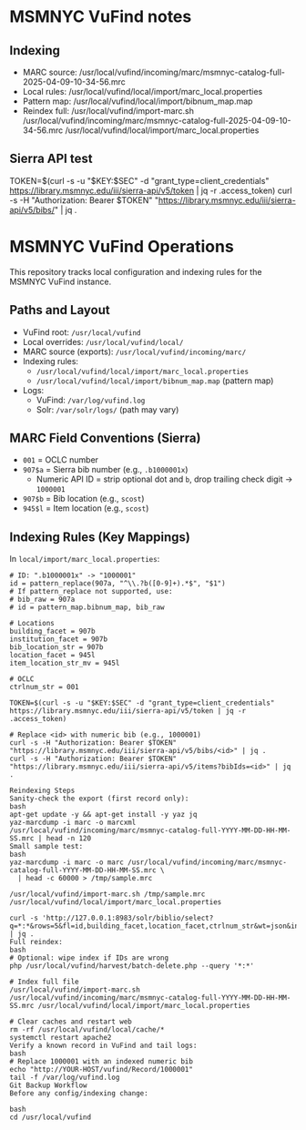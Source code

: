 # MSMNYC VuFind notes

## Indexing
- MARC source: /usr/local/vufind/incoming/marc/msmnyc-catalog-full-2025-04-09-10-34-56.mrc
- Local rules: /usr/local/vufind/local/import/marc_local.properties
- Pattern map: /usr/local/vufind/local/import/bibnum_map.map
- Reindex full:
  /usr/local/vufind/import-marc.sh /usr/local/vufind/incoming/marc/msmnyc-catalog-full-2025-04-09-10-34-56.mrc /usr/local/vufind/local/import/marc_local.properties

## Sierra API test
TOKEN=$(curl -s -u "$KEY:$SEC" -d "grant_type=client_credentials" https://library.msmnyc.edu/iii/sierra-api/v5/token | jq -r .access_token)
curl -s -H "Authorization: Bearer $TOKEN" "https://library.msmnyc.edu/iii/sierra-api/v5/bibs/<id>" | jq .

# MSMNYC VuFind Operations

This repository tracks local configuration and indexing rules for the MSMNYC VuFind instance.

## Paths and Layout
- VuFind root: `/usr/local/vufind`
- Local overrides: `/usr/local/vufind/local/`
- MARC source (exports): `/usr/local/vufind/incoming/marc/`
- Indexing rules:
  - `/usr/local/vufind/local/import/marc_local.properties`
  - `/usr/local/vufind/local/import/bibnum_map.map` (pattern map)
- Logs:
  - VuFind: `/var/log/vufind.log`
  - Solr: `/var/solr/logs/` (path may vary)

## MARC Field Conventions (Sierra)
- `001` = OCLC number
- `907$a` = Sierra bib number (e.g., `.b1000001x`)
  - Numeric API ID = strip optional dot and `b`, drop trailing check digit → `1000001`
- `907$b` = Bib location (e.g., `scost`)
- `945$l` = Item location (e.g., `scost`)

## Indexing Rules (Key Mappings)
In `local/import/marc_local.properties`:

```properties  
# ID: ".b1000001x" -> "1000001"  
id = pattern_replace(907a, "^\\.?b([0-9]+).*$", "$1")  
# If pattern_replace not supported, use:  
# bib_raw = 907a  
# id = pattern_map.bibnum_map, bib_raw  

# Locations  
building_facet = 907b  
institution_facet = 907b  
bib_location_str = 907b  
location_facet = 945l  
item_location_str_mv = 945l  

# OCLC  
ctrlnum_str = 001  

TOKEN=$(curl -s -u "$KEY:$SEC" -d "grant_type=client_credentials" https://library.msmnyc.edu/iii/sierra-api/v5/token | jq -r .access_token)

# Replace <id> with numeric bib (e.g., 1000001)
curl -s -H "Authorization: Bearer $TOKEN" "https://library.msmnyc.edu/iii/sierra-api/v5/bibs/<id>" | jq .
curl -s -H "Authorization: Bearer $TOKEN" "https://library.msmnyc.edu/iii/sierra-api/v5/items?bibIds=<id>" | jq .

Reindexing Steps
Sanity-check the export (first record only):
bash
apt-get update -y && apt-get install -y yaz jq
yaz-marcdump -i marc -o marcxml /usr/local/vufind/incoming/marc/msmnyc-catalog-full-YYYY-MM-DD-HH-MM-SS.mrc | head -n 120
Small sample test:
bash
yaz-marcdump -i marc -o marc /usr/local/vufind/incoming/marc/msmnyc-catalog-full-YYYY-MM-DD-HH-MM-SS.mrc \
  | head -c 60000 > /tmp/sample.mrc

/usr/local/vufind/import-marc.sh /tmp/sample.mrc /usr/local/vufind/local/import/marc_local.properties

curl -s 'http://127.0.0.1:8983/solr/biblio/select?q=*:*&rows=5&fl=id,building_facet,location_facet,ctrlnum_str&wt=json&indent=true' | jq .
Full reindex:
bash
# Optional: wipe index if IDs are wrong
php /usr/local/vufind/harvest/batch-delete.php --query '*:*'

# Index full file
/usr/local/vufind/import-marc.sh /usr/local/vufind/incoming/marc/msmnyc-catalog-full-YYYY-MM-DD-HH-MM-SS.mrc /usr/local/vufind/local/import/marc_local.properties

# Clear caches and restart web
rm -rf /usr/local/vufind/local/cache/*
systemctl restart apache2
Verify a known record in VuFind and tail logs:
bash
# Replace 1000001 with an indexed numeric bib
echo "http://YOUR-HOST/vufind/Record/1000001"
tail -f /var/log/vufind.log
Git Backup Workflow
Before any config/indexing change:

bash
cd /usr/local/vufind
